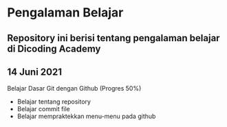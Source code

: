 Pengalaman Belajar
==
Repository ini berisi tentang pengalaman belajar di Dicoding Academy
--
14 Juni 2021
--
Belajar Dasar Git dengan Github (Progres 50%)
- Belajar tentang repository
- Belajar commit file
- Belajar mempraktekkan menu-menu pada github
